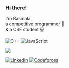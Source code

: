### Hi there!
I'm Basmala,<br>a competitive programmer 🥷<br>& a CSE student 💻

![C++](https://img.shields.io/badge/c++-%2300599C.svg?style=for-the-badge&logo=c%2B%2B&logoColor=white) ![JavaScript](https://img.shields.io/badge/JavaScript-%232F8DFF.svg?style=for-the-badge&logo=javascript&logoColor=white)

![](https://github-readme-streak-stats.herokuapp.com/?user=B-asmala&theme=dracula&hide_border=true)
<!---![](https://github-readme-stats.vercel.app/api/top-langs/?username=B-asmala&theme=dracula&hide_border=true&include_all_commits=false&count_private=false&layout=compact)<br/>
![](https://github-readme-stats.vercel.app/api?username=B-asmala&theme=dark&hide_border=true&include_all_commits=false&count_private=false)<br/>-->


<!--### 🔝 Top Contributed Repo
![](https://github-contributor-stats.vercel.app/api?username=B-asmala&limit=5&theme=dracula&combine_all_yearly_contributions=true)
-->
[![LinkedIn](https://img.shields.io/badge/LinkedIn-%230077B5.svg?logo=linkedin&logoColor=white)](https://www.linkedin.com/in/basmala-abdelhakim-714b84222/) 
[![Codeforces](https://img.shields.io/badge/Codeforces-445f9d?style=for-the-badge&logo=Codeforces&logoColor=white)](https://codeforces.com/profile/omaz)
<!-- [![x](https://img.shields.io/badge/-%23000000.svg?logo=x&logoColor=white)](https://x.com/?t=5owmJbgpVdd710KWxPojtw&s=09)

<!-- Proudly created with GPRM ( https://gprm.itsvg.in ) -->
